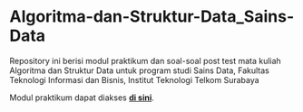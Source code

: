 # Algoritma-dan-Struktur-Data_Sains-Data

Repository ini berisi modul praktikum dan soal-soal post test mata kuliah Algoritma dan Struktur Data untuk program studi Sains Data, Fakultas Teknologi Informasi dan Bisnis, Institut Teknologi Telkom Surabaya

Modul praktikum dapat diakses [**di sini**](https://github.com/fzl-22/Algoritma-dan-Struktur-Data_Sains-Data/wiki).
